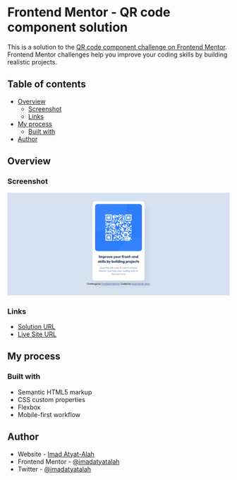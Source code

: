 # Frontend Mentor - QR code component solution

This is a solution to the [QR code component challenge on Frontend Mentor](https://www.frontendmentor.io/challenges/qr-code-component-iux_sIO_H). Frontend Mentor challenges help you improve your coding skills by building realistic projects.

## Table of contents

- [Overview](#overview)
  - [Screenshot](#screenshot)
  - [Links](#links)
- [My process](#my-process)
  - [Built with](#built-with)
- [Author](#author)

## Overview

### Screenshot

![](./screenshot.png)

### Links

- [Solution URL](https://www.frontendmentor.io/solutions/responsive-qr-code-component-using-flexbox-U_WS5Ig6R)
- [Live Site URL](https://qr-code-component-imadatyatalah.netlify.app/)

## My process

### Built with

- Semantic HTML5 markup
- CSS custom properties
- Flexbox
- Mobile-first workflow

## Author

- Website - [Imad Atyat-Alah](https://imadatyatalah.vercel.app)
- Frontend Mentor - [@imadatyatalah](https://www.frontendmentor.io/profile/imadatyatalah)
- Twitter - [@imadatyatalah](https://www.twitter.com/ImadAtyat)
